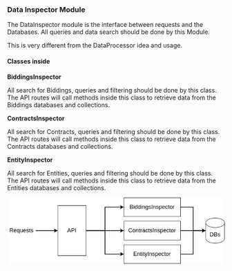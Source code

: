 ### Data Inspector Module

The DataInspector module is the interface between requests and the Databases. All queries and data search should be done by this Module.

This is very different from the DataProcessor idea and usage.

#### Classes inside

**BiddingsInspector**

All search for Biddings, queries and filtering should be done by this class. The API routes will call methods inside this class to retrieve
data from the Biddings databases and collections.


**ContractsInspector**

All search for Contracts, queries and filtering should be done by this class. The API routes will call methods inside this class to retrieve
data from the Contracts databases and collections.


**EntityInspector**

All search for Entities, queries and filtering should be done by this class. The API routes will call methods inside this class to retrieve
data from the Entities databases and collections.


![Diagram](./diagram.png "Data Inspector Diagram")

